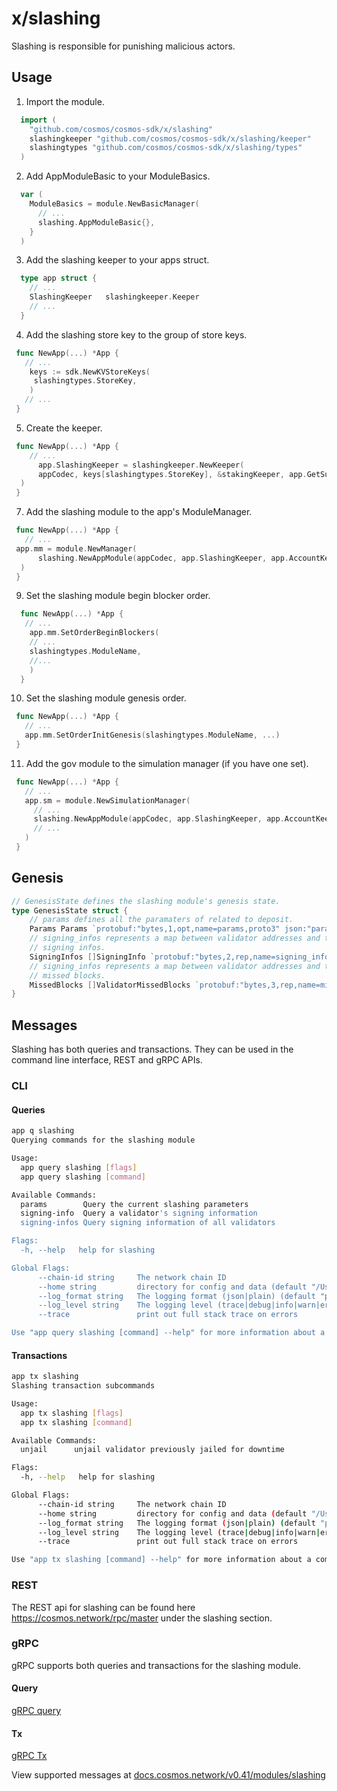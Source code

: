 
# x/slashing

Slashing is responsible for punishing malicious actors.

## Usage

1. Import the module.

  ```go
    import (
      "github.com/cosmos/cosmos-sdk/x/slashing"
      slashingkeeper "github.com/cosmos/cosmos-sdk/x/slashing/keeper"
      slashingtypes "github.com/cosmos/cosmos-sdk/x/slashing/types"
    )
  ```

2. Add AppModuleBasic to your ModuleBasics.

  ```go
    var (
      ModuleBasics = module.NewBasicManager(
        // ...
        slashing.AppModuleBasic{},
      }
    )
  ```

3. Add the slashing keeper to your apps struct.

  ```go
    type app struct {
      // ...
      SlashingKeeper   slashingkeeper.Keeper
      // ...
    }
  ```
4. Add the slashing store key to the group of store keys.
 
  ```go
   func NewApp(...) *App {
     // ...
      keys := sdk.NewKVStoreKeys(
       slashingtypes.StoreKey,
      )
     // ...
   }
  ```

5. Create the keeper.

  ```go
   func NewApp(...) *App {
      // ...
    	app.SlashingKeeper = slashingkeeper.NewKeeper(
		appCodec, keys[slashingtypes.StoreKey], &stakingKeeper, app.GetSubspace(slashingtypes.ModuleName),
	)
   }
  ```

7. Add the slashing module to the app's ModuleManager.

  ```go
   func NewApp(...) *App {
     // ...
   app.mm = module.NewManager(
		slashing.NewAppModule(appCodec, app.SlashingKeeper, app.AccountKeeper, app.BankKeeper, app.StakingKeeper),
	)
   }
  ```
9. Set the slashing module begin blocker order.

  ```go
    func NewApp(...) *App {
     // ...
      app.mm.SetOrderBeginBlockers(
      // ...
      slashingtypes.ModuleName,
      //...
      )
    }
  ```


10.  Set the slashing module genesis order.

  ```go
   func NewApp(...) *App {
     // ...
     app.mm.SetOrderInitGenesis(slashingtypes.ModuleName, ...)
   }
  ``` 


11. Add the gov module to the simulation manager (if you have one set).

  ```go
   func NewApp(...) *App {
     // ...
     app.sm = module.NewSimulationManager(
       // ...
       slashing.NewAppModule(appCodec, app.SlashingKeeper, app.AccountKeeper, app.BankKeeper, app.StakingKeeper),
       // ...
     )
   }
  ```

## Genesis

```go
// GenesisState defines the slashing module's genesis state.
type GenesisState struct {
	// params defines all the paramaters of related to deposit.
	Params Params `protobuf:"bytes,1,opt,name=params,proto3" json:"params"`
	// signing_infos represents a map between validator addresses and their
	// signing infos.
	SigningInfos []SigningInfo `protobuf:"bytes,2,rep,name=signing_infos,json=signingInfos,proto3" json:"signing_infos" yaml:"signing_infos"`
	// signing_infos represents a map between validator addresses and their
	// missed blocks.
	MissedBlocks []ValidatorMissedBlocks `protobuf:"bytes,3,rep,name=missed_blocks,json=missedBlocks,proto3" json:"missed_blocks" yaml:"missed_blocks"`
}
```

## Messages

Slashing has both queries and transactions. They can be used in the command line interface, REST and gRPC APIs.

### CLI

#### Queries

```sh
app q slashing
Querying commands for the slashing module

Usage:
  app query slashing [flags]
  app query slashing [command]

Available Commands:
  params        Query the current slashing parameters
  signing-info  Query a validator's signing information
  signing-infos Query signing information of all validators

Flags:
  -h, --help   help for slashing

Global Flags:
      --chain-id string     The network chain ID
      --home string         directory for config and data (default "/Users/markobaricevic/.simapp")
      --log_format string   The logging format (json|plain) (default "plain")
      --log_level string    The logging level (trace|debug|info|warn|error|fatal|panic) (default "info")
      --trace               print out full stack trace on errors

Use "app query slashing [command] --help" for more information about a command.
```

#### Transactions

```sh
app tx slashing                                                                                   
Slashing transaction subcommands

Usage:
  app tx slashing [flags]
  app tx slashing [command]

Available Commands:
  unjail      unjail validator previously jailed for downtime

Flags:
  -h, --help   help for slashing

Global Flags:
      --chain-id string     The network chain ID
      --home string         directory for config and data (default "/Users/markobaricevic/.simapp")
      --log_format string   The logging format (json|plain) (default "plain")
      --log_level string    The logging level (trace|debug|info|warn|error|fatal|panic) (default "info")
      --trace               print out full stack trace on errors

Use "app tx slashing [command] --help" for more information about a command.
```


### REST

The REST api for slashing can be found here https://cosmos.network/rpc/master under the slashing section. 


### gRPC

gRPC supports both queries and transactions for the slashing module. 

#### Query

[gRPC query](https://docs.cosmos.network/master/core/proto-docs.html#cosmos/slashing/v1beta1/query.proto)

#### Tx

[gRPC Tx](https://docs.cosmos.network/master/core/proto-docs.html#cosmos-slashing-v1beta1-tx-proto)

View supported messages at [docs.cosmos.network/v0.41/modules/slashing](https://docs.cosmos.network/v0.41/modules/slashing/03_messages.html)
